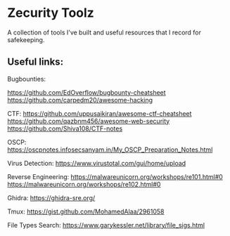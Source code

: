 # Zecurity Toolz

A collection of tools I've built and useful resources that I record for safekeeping.

## Useful links:

Bugbounties:

https://github.com/EdOverflow/bugbounty-cheatsheet
https://github.com/carpedm20/awesome-hacking

CTF:
https://github.com/uppusaikiran/awesome-ctf-cheatsheet
https://github.com/qazbnm456/awesome-web-security
https://github.com/Shiva108/CTF-notes

OSCP:
https://oscpnotes.infosecsanyam.in/My_OSCP_Preparation_Notes.html

Virus Detection:
https://www.virustotal.com/gui/home/upload

Reverse Engineering:
https://malwareunicorn.org/workshops/re101.html#0
https://malwareunicorn.org/workshops/re102.html#0

Ghidra: https://ghidra-sre.org/

Tmux: https://gist.github.com/MohamedAlaa/2961058

File Types Search:
https://www.garykessler.net/library/file_sigs.html
